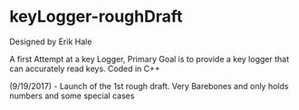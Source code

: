 # keyLogger-roughDraft
Designed by Erik Hale

A first Attempt at a key Logger, Primary Goal is to provide a key logger that can accurately read keys. Coded in C++


(9/19/2017) - Launch of the 1st rough draft. Very Barebones and only holds numbers and some special cases

